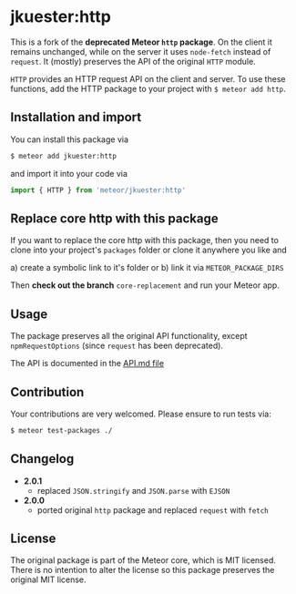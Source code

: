 # jkuester:http

This is a fork of the **deprecated Meteor `http` package**.
On the client it remains unchanged, while on the server it uses `node-fetch` 
instead of `request`. 
It (mostly) preserves the API of the original `HTTP` module.

`HTTP` provides an HTTP request API on the client and server.  To use
these functions, add the HTTP package to your project with `$ meteor add http`.

## Installation and import

You can install this package via

```bash
$ meteor add jkuester:http
```

and import it into your code via

```javascript
import { HTTP } from 'meteor/jkuester:http'
```

## Replace core http with this package

If you want to replace the core http with this package, then you need to
clone into your project's `packages` folder or clone it anywhere you like and

a) create a symbolic link to it's folder or
b) link it via `METEOR_PACKAGE_DIRS`

Then **check out the branch** `core-replacement` and run your Meteor app.


## Usage

The package preserves all the original API functionality, except 
`npmRequestOptions` (since `request` has been deprecated).

The API is documented in the [API.md file](./API.md)

## Contribution

Your contributions are very welcomed. Please ensure to run tests via:

```bash
$ meteor test-packages ./ 
```

## Changelog

- **2.0.1**
  - replaced `JSON.stringify` and `JSON.parse` with `EJSON`
- **2.0.0**
  - ported original `http` package and replaced `request` with `fetch`

## License

The original package is part of the Meteor core, which is MIT licensed. There
is no intention to alter the license so this package preserves the original
MIT license.
